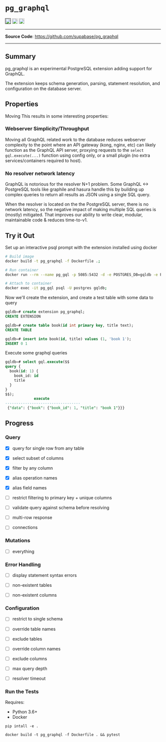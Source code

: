 # `pg_graphql`

<p>

<a href=""><img src="https://img.shields.io/badge/postgresql-12+-blue.svg" alt="PostgreSQL version" height="18"></a>
<a href="https://github.com/supabase/pg_graphql/blob/master/LICENSE"><img src="https://img.shields.io/pypi/l/markdown-subtemplate.svg" alt="License" height="18"></a>
<a href="https://github.com/supabase/pg_graphql/actions"><img src="https://github.com/supabase/pg_graphql/actions/workflows/main.yml/badge.svg" alt="Tests" height="18"></a>

</p>

---

**Source Code**: <a href="https://github.com/supabase/pg_graphql" target="_blank">https://github.com/supabase/pg_graphql</a>

---


## Summary 

pg_graphql is an experimental PostgreSQL extension adding support for GraphQL.

The extension keeps schema generation, parsing, statement resolution, and configuration on the database server.

## Properties

Moving This results in some interesting properties:

### Webserver Simplicity/Throughput

Moving all GraphQL related work to the database reduces webserver complexity to the point where an API gateway (kong, nginx, etc) can likely function as the GraphQL API server, proxying requests to the `select gql.execute(...)` function using config only, or a small plugin (no extra services/containers required to host).

### No resolver network latency

GraphQL is notorious for the resolver N+1 problem. Some GraphQL <-> PostgreSQL tools like graphile and hasura handle this by building up complex queries to return all results as JSON using a single SQL query.

When the resolver is located on the the PostgreSQL server, there is no network latency, so the negative impact of making multiple SQL queries is (mostly) mitigated. That improves our ability to write clear, modular, maintainable code & reduces time-to-v1.


## Try it Out

Set up an interactive psql prompt with the extension installed using docker
```bash
# Build image
docker build -t pg_graphql -f Dockerfile .;

# Run container 
docker run --rm --name pg_gql -p 5085:5432 -d -e POSTGRES_DB=gqldb -e POSTGRES_PASSWORD=password -e POSTGRES_USER=postgres -d pg_graphql;

# Attach to container
docker exec -it pg_gql psql -U postgres gqldb;
```

Now we'll create the extension, and create a test table with some data to query 

```sql
gqldb=# create extension pg_graphql;
CREATE EXTENSION

gqldb=# create table book(id int primary key, title text);
CREATE TABLE

gqldb=# insert into book(id, title) values (1, 'book 1'); 
INSERT 0 1
```

Execute some graphql queries
```sql
gqldb=# select gql.execute($$
query {
  book(id: 1) {
    book_id: id
    title
  }
}
$$);
             execute            
----------------------------------
 {"data": {"book": {"book_id": 1, "title": "book 1"}}}
```

## Progress

### Query

- [x] query for single row from any table
- [x] select subset of columns
- [x] filter by any column
- [x] alias operation names
- [x] alias field names
- [ ] restrict filtering to primary key + unique columns
- [ ] validate query against schema before resolving
- [ ] multi-row response
- [ ] connections


### Mutations
- [ ] everything


### Error Handling
- [ ] display statement syntax errors
- [ ] non-existent tables
- [ ] non-existent columns


### Configuration
- [ ] restrict to single schema
- [ ] override table names
- [ ] exclude tables
- [ ] override column names
- [ ] exclude columns
- [ ] max query depth
- [ ] resolver timeout


### Run the Tests

Requires:

- Python 3.6+
- Docker 

```shell
pip intall -e .

docker build -t pg_graphql -f Dockerfile . && pytest
```
